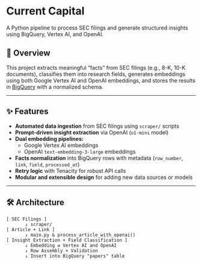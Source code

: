 # Current Capital

A Python pipeline to process SEC filings and generate structured insights using BigQuery, Vertex AI, and OpenAI.

## 📌 Overview

This project extracts meaningful “facts” from SEC filings (e.g., 8-K, 10-K documents), classifies them into research fields, generates embeddings using both Google Vertex AI and OpenAI embeddings, and stores the results in [BigQuery](https://cloud.google.com/bigquery) with a normalized schema.

---

## ✨ Features

- **Automated data ingestion** from SEC filings using `scraper/` scripts  
- **Prompt-driven insight extraction** via OpenAI (`o1-mini` model)  
- **Dual embedding pipelines:**  
  - Google Vertex AI embeddings  
  - OpenAI `text-embedding-3-large` embeddings  
- **Facts normalization** into BigQuery rows with metadata (`row_number`, `link`, `field`, `processed_at`)  
- **Retry logic** with Tenacity for robust API calls  
- **Modular and extensible design** for adding new data sources or models  

---

## 🛠 Architecture

```text
[ SEC Filings ] 
       ↓ scraper/
[ Article + Link ] 
       ↓ main.py & process_article_with_openai()
[ Insight Extraction + Field Classification ]
       ↓ Embedding ⇄ Vertex AI and OpenAI
       ↓ Row Assembly + Validation
       ↓ Insert into BigQuery "papers" table
